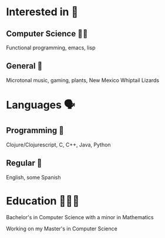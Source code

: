 # Interested in 🌱
## Computer Science 👩‍💻
Functional programming, emacs, lisp

## General 🐖
Microtonal music, gaming, plants, New Mexico Whiptail Lizards
# Languages 🗣️
## Programming 🤖
Clojure/Clojurescript, C, C++, Java, Python

## Regular 💬
English, some Spanish

# Education 👩🏻‍🎓
Bachelor's in Computer Science with a minor in Mathematics

Working on my Master's in Computer Science
<!--
**E-A-Griffin/E-A-Griffin** is a ✨ _special_ ✨ repository because its `README.md` (this file) appears on your GitHub profile.

Here are some ideas to get you started:

- 🔭 I’m currently working on ...
- 🌱 I’m currently learning ...
- 👯 I’m looking to collaborate on ...
- 🤔 I’m looking for help with ...
- 💬 Ask me about ...
- 📫 How to reach me: ...
- 😄 Pronouns: ...
- ⚡ Fun fact: ...
-->
